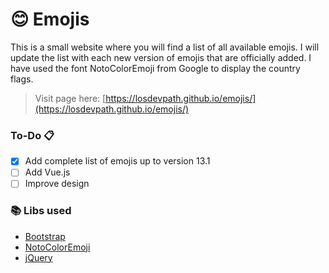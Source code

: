 # 😊 Emojis
This is a small website where you will find a list of all available emojis. I will update the list with each new version of emojis that are officially added. I have used the font NotoColorEmoji from Google to display the country flags.

> Visit page here: [https://losdevpath.github.io/emojis/](https://losdevpath.github.io/emojis/)

### **To-Do** 📋
- [x] Add complete list of emojis up to version 13.1
- [ ] Add Vue.js
- [ ] Improve design

### 📚 Libs used
- [Bootstrap](https://getbootstrap.com/)
- [NotoColorEmoji](https://www.google.com/get/noto/)
- [jQuery](https://jquery.com/)